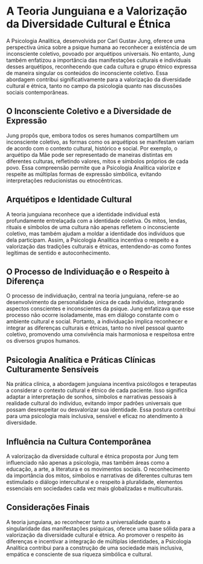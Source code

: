 
# A Teoria Junguiana e a Valorização da Diversidade Cultural e Étnica

A Psicologia Analítica, desenvolvida por Carl Gustav Jung, oferece uma perspectiva única sobre a psique humana ao reconhecer a existência de um inconsciente coletivo, povoado por arquétipos universais. No entanto, Jung também enfatizou a importância das manifestações culturais e individuais desses arquétipos, reconhecendo que cada cultura e grupo étnico expressa de maneira singular os conteúdos do inconsciente coletivo. Essa abordagem contribui significativamente para a valorização da diversidade cultural e étnica, tanto no campo da psicologia quanto nas discussões sociais contemporâneas.

## O Inconsciente Coletivo e a Diversidade de Expressão

Jung propôs que, embora todos os seres humanos compartilhem um inconsciente coletivo, as formas como os arquétipos se manifestam variam de acordo com o contexto cultural, histórico e social. Por exemplo, o arquétipo da Mãe pode ser representado de maneiras distintas em diferentes culturas, refletindo valores, mitos e símbolos próprios de cada povo. Essa compreensão permite que a Psicologia Analítica valorize e respeite as múltiplas formas de expressão simbólica, evitando interpretações reducionistas ou etnocêntricas.

## Arquétipos e Identidade Cultural

A teoria junguiana reconhece que a identidade individual está profundamente entrelaçada com a identidade coletiva. Os mitos, lendas, rituais e símbolos de uma cultura não apenas refletem o inconsciente coletivo, mas também ajudam a moldar a identidade dos indivíduos que dela participam. Assim, a Psicologia Analítica incentiva o respeito e a valorização das tradições culturais e étnicas, entendendo-as como fontes legítimas de sentido e autoconhecimento.

## O Processo de Individuação e o Respeito à Diferença

O processo de individuação, central na teoria junguiana, refere-se ao desenvolvimento da personalidade única de cada indivíduo, integrando aspectos conscientes e inconscientes da psique. Jung enfatizava que esse processo não ocorre isoladamente, mas em diálogo constante com o ambiente cultural e social. Portanto, a individuação implica reconhecer e integrar as diferenças culturais e étnicas, tanto no nível pessoal quanto coletivo, promovendo uma convivência mais harmoniosa e respeitosa entre os diversos grupos humanos.

## Psicologia Analítica e Práticas Clínicas Culturamente Sensíveis

Na prática clínica, a abordagem junguiana incentiva psicólogos e terapeutas a considerar o contexto cultural e étnico de cada paciente. Isso significa adaptar a interpretação de sonhos, símbolos e narrativas pessoais à realidade cultural do indivíduo, evitando impor padrões universais que possam desrespeitar ou desvalorizar sua identidade. Essa postura contribui para uma psicologia mais inclusiva, sensível e eficaz no atendimento à diversidade.

## Influência na Cultura Contemporânea

A valorização da diversidade cultural e étnica proposta por Jung tem influenciado não apenas a psicologia, mas também áreas como a educação, a arte, a literatura e os movimentos sociais. O reconhecimento da importância dos mitos, símbolos e narrativas de diferentes culturas tem estimulado o diálogo intercultural e o respeito à pluralidade, elementos essenciais em sociedades cada vez mais globalizadas e multiculturais.

## Considerações Finais

A teoria junguiana, ao reconhecer tanto a universalidade quanto a singularidade das manifestações psíquicas, oferece uma base sólida para a valorização da diversidade cultural e étnica. Ao promover o respeito às diferenças e incentivar a integração de múltiplas identidades, a Psicologia Analítica contribui para a construção de uma sociedade mais inclusiva, empática e consciente de sua riqueza simbólica e cultural.
```
